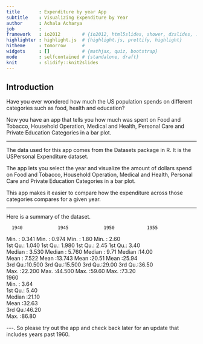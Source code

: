 ```yaml
---
title       : Expenditure by year App
subtitle    : Visualizing Expenditure by Year
author      : Achala Acharya
job         : 
framework   : io2012        # {io2012, html5slides, shower, dzslides, ...}
highlighter : highlight.js  # {highlight.js, prettify, highlight}
hitheme     : tomorrow      # 
widgets     : []            # {mathjax, quiz, bootstrap}
mode        : selfcontained # {standalone, draft}
knit        : slidify::knit2slides
---
```


## Introduction 
Have you ever wondered how much the US population spends on different categories such as food, health and education?

Now you have an app that tells you how much was spent on Food and Tobacco, Household Operation, Medical and Health, Personal Care and Private Education Categories in a bar plot.


---
The data used for this app comes from the Datasets package in R. It is the USPersonal Expenditure dataset.

The app lets you select the year and visualize the amount of dollars spend on Food and Tobacco, Household Operation, Medical and Health, Personal Care and Private Education Categories in a bar plot.

This app makes it easier to compare how the expenditure across those categories compares for a given year.

--- 

Here is a summary of the dataset.

      1940             1945             1950            1955      
 Min.   : 0.341   Min.   : 0.974   Min.   : 1.80   Min.   : 2.60  
 1st Qu.: 1.040   1st Qu.: 1.980   1st Qu.: 2.45   1st Qu.: 3.40  
 Median : 3.530   Median : 5.760   Median : 9.71   Median :14.00  
 Mean   : 7.522   Mean   :13.743   Mean   :20.51   Mean   :25.94  
 3rd Qu.:10.500   3rd Qu.:15.500   3rd Qu.:29.00   3rd Qu.:36.50  
 Max.   :22.200   Max.   :44.500   Max.   :59.60   Max.   :73.20  
      1960      
 Min.   : 3.64  
 1st Qu.: 5.40  
 Median :21.10  
 Mean   :32.63  
 3rd Qu.:46.20  
 Max.   :86.80  

---.
So please try out the app and check back later for an update that includes years past 1960.











